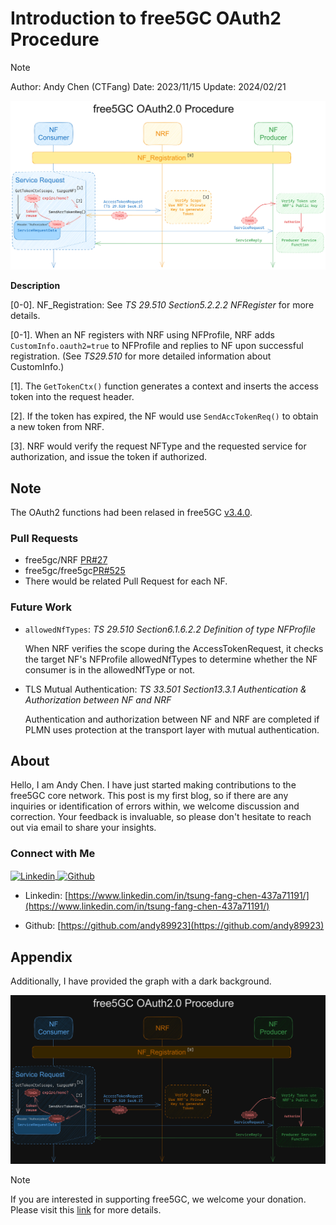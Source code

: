# Introduction to free5GC OAuth2 Procedure

>[!NOTE]
> Author: Andy Chen (CTFang) 
> Date: 2023/11/15
> Update: 2024/02/21

![OAuth2_Light](./OAuth2_light.png)

**Description** 

[0-0]. NF_Registration: See *TS 29.510 Section5.2.2.2 NFRegister* for more details. 

[0-1]. When an NF registers with NRF using NFProfile, NRF adds ```CustomInfo.oauth2=true``` to NFProfile and replies to NF upon successful registration. (See *TS29.510* for more detailed information about CustomInfo.)

[1]. The ```GetTokenCtx()``` function generates a context and inserts the access token into the request header.

[2]. If the token has expired, the NF would use ```SendAccTokenReq()``` to obtain a new token from NRF.

[3]. NRF would verify the request NFType and the requested service for authorization, and issue the token if authorized.


## Note
The OAuth2 functions had been relased in free5GC [v3.4.0](https://github.com/free5gc/free5gc/releases/v3.4.0).

### Pull Requests
- free5gc/NRF [PR#27](https://github.com/free5gc/nrf/pull/27)
- free5gc/free5gc[PR#525](https://github.com/free5gc/free5gc/pull/525)
- There would be related Pull Request for each NF. 

### Future Work
- ```allowedNfTypes```: *TS 29.510 Section6.1.6.2.2 Definition of type NFProfile*

	When NRF verifies the scope during the AccessTokenRequest, it checks the target NF's NFProfile allowedNfTypes to determine whether the NF consumer is in the allowedNfType or not.

- TLS Mutual Authentication: *TS 33.501 Section13.3.1 Authentication & Authorization between NF and NRF*

	Authentication and authorization between NF and NRF are completed if PLMN uses protection at the transport layer with mutual authentication.



## About
Hello, I am Andy Chen. I have just started making contributions to the free5GC core network. This post is my first blog, so if there are any inquiries or identification of errors within, we welcome discussion and correction. Your feedback is invaluable, so please don't hesitate to reach out via email to share your insights.

### Connect with Me
<p align="left">
<a href="https://www.linkedin.com/in/tsung-fang-chen-437a71191/" target="blank">
	<img align="center"
  		src="https://raw.githubusercontent.com/rahuldkjain/github-profile-readme-generator/master/src/images/icons/Social/linked-in-alt.svg"
  		alt="Linkedin" height="30" width="40" />
</a> 
<a href="https://github.com/andy89923" target="blank">
  	<img align="center"
      src="https://raw.githubusercontent.com/rahuldkjain/github-profile-readme-generator/master/src/images/icons/Social/github.svg"
      alt="Github" height="30" width="40" />
</a> 
</p>

- Linkedin: [https://www.linkedin.com/in/tsung-fang-chen-437a71191/](https://www.linkedin.com/in/tsung-fang-chen-437a71191/)

- Github: [https://github.com/andy89923](https://github.com/andy89923)


## Appendix

Additionally, I have provided the graph with a dark background.

![OAuth2_Dark](./OAuth2_dark.png)

>[!NOTE]
> If you are interested in supporting free5GC, we welcome your donation. Please visit this [link](https://free5gc.org/membership/) for more details.